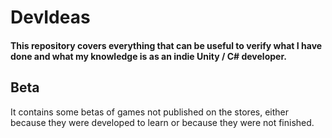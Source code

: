# DevIdeas

#### This repository covers everything that can be useful to verify what I have done and what my knowledge is as an indie Unity / C# developer.

## Beta
It contains some betas of games not published on the stores, either because they were developed to learn or because they were not finished.

